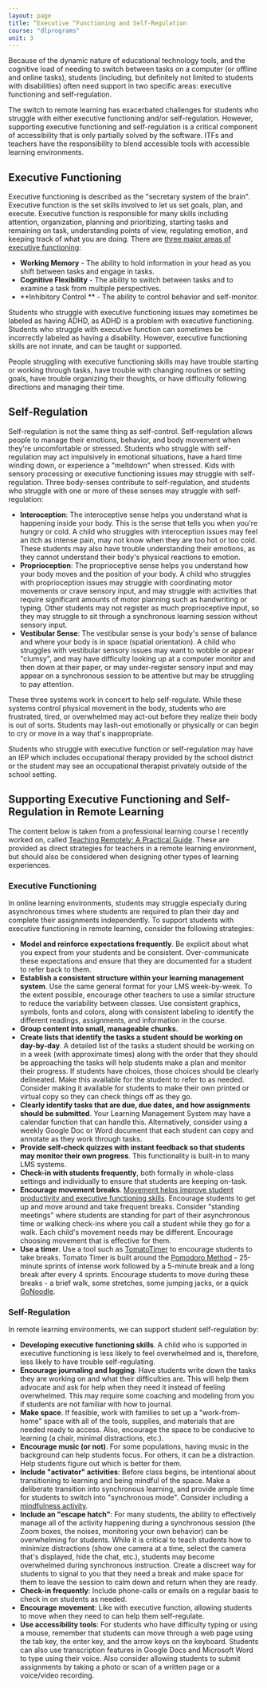 ```yaml
---
layout: page
title: “Executive “Functioning and Self-Regulation
course: "dlprograms"
unit: 3
---
```

Because of the dynamic nature of educational technology tools, and the cognitive load of needing to switch between tasks on a computer (or offline and online tasks), students (including, but definitely not limited to students with disabilities) often need support in two specific areas: executive functioning and self-regulation. 

The switch to remote learning has exacerbated challenges for students who struggle with either executive functioning and/or self-regulation. However, supporting executive functioning and self-regulation is a critical component of accessibility that is only partially solved by the software. ITFs and teachers have the responsibility to blend accessible tools with accessible learning environments.

## Executive Functioning
Executive functioning is described as the "secretary system of the brain". Executive function is the set skills involved to let us set goals, plan, and execute. Executive function is responsible for many skills including attention, organization, planning and prioritizing, starting tasks and remaining on task, understanding points of view, regulating emotion, and keeping track of what you are doing. There are [three major areas of executive functioning][1]:
* **Working Memory** - The ability to hold information in your head as you shift between tasks and engage in tasks.
* **Cognitive Flexibility** - The ability to switch between tasks and to examine a task from multiple perspectives.
* **Inhibitory Control ** - The ability to control behavior and self-monitor.

Students who struggle with executive functioning issues may sometimes be labeled as having ADHD, as ADHD is a problem with executive functioning. Students who struggle with executive function can sometimes be incorrectly labeled as having a disability. However, executive functioning skills are not innate, and can be taught or supported.

People struggling with executive functioning skills may have trouble starting or working through tasks, have trouble with changing routines or setting goals, have trouble organizing their thoughts, or have difficulty following directions and managing their time. 

## Self-Regulation
Self-regulation is not the same thing as self-control. Self-regulation allows people to manage their emotions, behavior, and body movement when they're uncomfortable or stressed. Students who struggle with self-regulation may act impulsively in emotional situations, have a hard time winding down, or experience a "meltdown" when stressed. Kids with sensory processing or executive functioning issues may struggle with self-regulation. Three body-senses contribute to self-regulation, and students who struggle with one or more of these senses may struggle with self-regulation:

* **Interoception**: The interoceptive sense helps you understand what is happening inside your body. This is the sense that tells you when you're hungry or cold. A child who struggles with interoception issues may feel an itch as intense pain, may not know when they are too hot or too cold. These students may also have trouble understanding their emotions, as they cannot understand their body's physical reactions to emotion.
* **Proprioception**: The proprioceptive sense helps you understand how your body moves and the position of your body. A child who struggles with proprioception issues may struggle with coordinating motor movements or crave sensory input, and may struggle with activities that require significant amounts of motor planning such as handwriting or typing. Other students may not register as much proprioceptive input, so they may struggle to sit through a synchronous learning session without sensory input.
* **Vestibular Sense**: The vestibular sense is your body's sense of balance and where your body is in space (spatial orientation). A child who struggles with vestibular sensory issues may want to wobble or appear "clumsy", and may have difficulty looking up at a computer monitor and then down at their paper, or may under-register sensory input and may appear on a synchronous session to be attentive but may be struggling to pay attention.

These three systems work in concert to help self-regulate. While these systems control physical movement in the body, students who are frustrated, tired, or overwhelmed may act-out before they realize their body is out of sorts. Students may lash-out emotionally or physically or can begin to cry or move in a way that's inappropriate.

Students who struggle with executive function or self-regulation may have an IEP which includes occupational therapy provided by the school district or the student may see an occupational therapist privately outside of the school setting. 

## Supporting Executive Functioning and Self-Regulation in Remote Learning
The content below is taken from a professional learning course I recently worked on, called [Teaching Remotely: A Practical Guide][2]. These are provided as direct strategies for teachers in a remote learning environment, but should also be considered when designing other types of learning experiences.

### Executive Functioning
In online learning environments, students may struggle especially during asynchronous times where students are required to plan their day and complete their assignments independently. To support students with executive functioning in remote learning, consider the following strategies:
* **Model and reinforce expectations frequently**. Be explicit about what you expect from your students and be consistent. Over-communicate these expectations and ensure that they are documented for a student to refer back to them.
* **Establish a consistent structure within your learning management system**. Use the same general format for your LMS week-by-week. To the extent possible, encourage other teachers to use a similar structure to reduce the variability between classes. Use consistent graphics, symbols, fonts and colors, along with consistent labeling to identify the different readings, assignments, and information in the course.
* **Group content into small, manageable chunks.**
* **Create lists that identify the tasks a student should be working on day-by-day**. A detailed list of the tasks a student should be working on in a week (with approximate times) along with the order that they should be approaching the tasks will help students make a plan and monitor their progress. If students have choices, those choices should be clearly delineated. Make this available for the student to refer to as needed. Consider making it available for students to make their own printed or virtual copy so they can check things off as they go.
* **Clearly identify tasks that are due, due dates, and how assignments should be submitted**. Your Learning Management System may have a calendar function that can handle this. Alternatively, consider using a weekly Google Doc or Word document that each student can copy and annotate as they work through tasks.
* **Provide self-check quizzes with instant feedback so that students may monitor their own progress**. This functionality is built-in to many LMS systems.
* **Check-in with students frequently**, both formally in whole-class settings and individually to ensure that students are keeping on-task.
* **Encourage movement breaks**. [Movement helps improve student productivity and executive functioning skills][3]. Encourage students to get up and move around and take frequent breaks. Consider "standing meetings" where students are standing for part of their asynchronous time or walking check-ins where you call a student while they go for a walk. Each child's movement needs may be different. Encourage choosing movement that is effective for them.
* **Use a timer**. Use a tool such as [TomatoTimer][4] to encourage students to take breaks. Tomato Timer is built around the [Pomodoro Method][5] - 25-minute sprints of intense work followed by a 5-minute break and a long break after every 4 sprints. Encourage students to move during these breaks - a brief walk, some stretches, some jumping jacks, or a quick [GoNoodle][6].

### Self-Regulation
In remote learning environments, we can support student self-regulation by:

* **Developing executive functioning skills**. A child who is supported in executive functioning is less likely to feel overwhelmed and is, therefore, less likely to have trouble self-regulating.
* **Encourage journaling and logging**. Have students write down the tasks they are working on and what their difficulties are. This will help them advocate and ask for help when they need it instead of feeling overwhelmed. This may require some coaching and modeling from you if students are not familiar with how to journal.
* **Make space**. If feasible, work with families to set up a "work-from-home" space with all of the tools, supplies, and materials that are needed ready to access. Also, encourage the space to be conducive to learning (a chair, minimal distractions, etc.).
* **Encourage music (or not)**. For some populations, having music in the background can help students focus. For others, it can be a distraction. Help students figure out which is better for them.
* **Include "activator" activities**: Before class begins, be intentional about transitioning to learning and being mindful of the space. Make a deliberate transition into synchronous learning, and provide ample time for students to switch into "synchronous mode". Consider including a [mindfulness activity][7].
* **Include an "escape hatch"**: For many students, the ability to effectively manage all of the activity happening during a synchronous session (the Zoom boxes, the noises, monitoring your own behavior) can be overwhelming for students. While it is critical to teach students how to minimize distractions (show one camera at a time, select the camera that's displayed, hide the chat, etc.), students may become overwhelmed during synchronous instruction. Create a discreet way for students to signal to you that they need a break and make space for them to leave the session to calm down and return when they are ready.
* **Check-in frequently**: Include phone-calls or emails on a regular basis to check in on students as needed.
* **Encourage movement**: Like with executive function, allowing students to move when they need to can help them self-regulate.
* **Use accessibility tools**: For students who have difficulty typing or using a mouse, remember that students can move through a web page using the tab key, the enter key, and the arrow keys on the keyboard. Students can also use transcription features in Google Docs and Microsoft Word to type using their voice. Also consider allowing students to submit assignments by taking a photo or scan of a written page or a voice/video recording.

[1]:	https://www.understood.org/en/learning-thinking-differences/child-learning-disabilities/executive-functioning-issues/what-is-executive-function
[2]:	https://place.fi.ncsu.edu/local/catalog/course.php?id=24
[3]:	https://www.ncbi.nlm.nih.gov/pmc/articles/PMC5447760/
[4]:	https://tomato-timer.com/
[5]:	https://lifehacker.com/productivity-101-a-primer-to-the-pomodoro-technique-1598992730
[6]:	https://www.gonoodle.com/
[7]:	https://www.understood.org/en/friends-feelings/empowering-your-child/self-awareness/mindfulness-kids-who-learn-think-differently